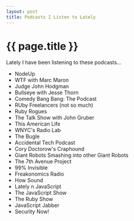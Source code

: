 ```yaml
---
layout: post
title: Podcasts I Listen to Lately
---
```


{{ page.title }}
================

Lately I have been listening to these podcasts...

* NodeUp
* WTF with Marc Maron
* Judge John Hodgman
* Bullseye with Jesse Thorn
* Comedy Bang Bang: The Podcast
* RUby Freelancers (not so much)
* Ruby Rogues 
* The Talk Show with John Gruber
* This American Life
* WNYC's Radio Lab
* The Bugle
* Accidental Tech Podcast
* Cory Doctorow's Craphound
* Giant Robots Smashing into other Giant Robots
* The 7th Avenue Project
* 99% Invisible
* Freakonomics Radio
* How Sound 
* Lately n JavaScript
* The JavaScript Show
* The Ruby Show
* JavaScript Jabber
* Security Now!
